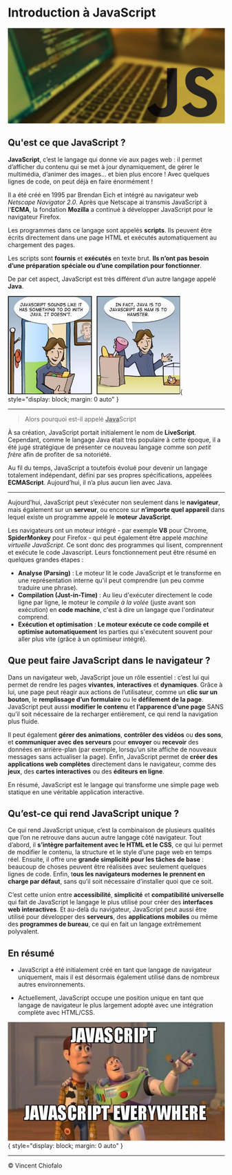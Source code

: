 # Introduction à JavaScript
![JavaScript](img/javascript.jpg)

## Qu'est ce que JavaScript ?

**JavaScript**, c’est le langage qui donne vie aux pages web : il permet d’afficher du contenu qui se met à jour dynamiquement, de gérer le multimédia, d’animer des images… et bien plus encore ! Avec quelques lignes de code, on peut déjà en faire énormément !

Il a été créé en 1995 par Brendan Eich et intégré au navigateur web *Netscape Navigator 2.0*. Après que Netscape ai transmis JavaScript à l'**ECMA**, la fondation **Mozilla** a continué à développer JavaScript pour le navigateur Firefox.

Les programmes dans ce langage sont appelés **scripts**. Ils peuvent être écrits directement dans une page HTML et exécutés automatiquement au chargement des pages.

Les scripts sont **fournis** et **exécutés** en texte brut. **Ils n’ont pas besoin d’une préparation spéciale ou d’une compilation pour fonctionner**.

De par cet aspect, JavaScript est très différent d’un autre langage appelé **Java**.

![JavaScript différent de Java](img/java-vs-js.jpg){ style="display: block; margin: 0 auto" }

---

> Alors pourquoi est-il appelé <u>**Java**</u>Script

À sa création, JavaScript portait initialement le nom de **LiveScript**. Cependant, comme le langage Java était très populaire à cette époque, il a été jugé stratégique de présenter ce nouveau langage comme son *petit frère* afin de profiter de sa notoriété.

Au fil du temps, JavaScript a toutefois évolué pour devenir un langage totalement indépendant, défini par ses propres spécifications, appelées **ECMAScript**. Aujourd’hui, il n’a plus aucun lien avec Java.

---

Aujourd’hui, JavaScript peut s’exécuter non seulement dans le **navigateur**, mais également sur un **serveur**, ou encore sur **n’importe quel appareil** dans lequel existe un programme appelé le **moteur JavaScript**.

Les navigateurs ont un moteur intégré - par exemple **V8** pour Chrome, **SpiderMonkey** pour Firefox - qui peut également être appelé *machine virtuelle JavaScript*. Ce sont donc des programmes qui lisent, comprennent et exécute le code Javascript.
Leurs fonctionnement peut être résumé en quelques grandes étapes :
- **Analyse (Parsing)** : Le moteur lit le code JavaScript et le transforme en une représentation interne qu'il peut comprendre (un peu comme traduire une phrase).
- **Compilation (Just-in-Time)** : Au lieu d'exécuter directement le code ligne par ligne, le moteur le *compile à la volée* (juste avant son exécution) en **code machine**, c'est à dire un langage que l'ordinateur comprend.
- **Exécution et optimisation** : **Le moteur exécute ce code compilé et optimise automatiquement** les parties qui s'exécutent souvent pour aller plus vite (grâce à un optimiseur intégré).

## Que peut faire JavaScript dans le navigateur ?

Dans un navigateur web, JavaScript joue un rôle essentiel : c’est lui qui permet de rendre les pages **vivantes**, **interactives** et **dynamiques**. Grâce à lui, une page peut réagir aux actions de l’utilisateur, comme un **clic sur un bouton**, le **remplissage d’un formulaire** ou le **défilement de la page**. JavaScript peut aussi **modifier le contenu** et **l’apparence d’une page** SANS qu’il soit nécessaire de la recharger entièrement, ce qui rend la navigation plus fluide.

Il peut également **gérer des animations**, **contrôler des vidéos** ou **des sons**, et **communiquer avec des serveurs** pour **envoyer** ou **recevoir** des données en arrière-plan (par exemple, lorsqu’un site affiche de nouveaux messages sans actualiser la page). Enfin, JavaScript permet de **créer des applications web complètes** directement dans le navigateur, comme des **jeux**, des **cartes interactives** ou des **éditeurs en ligne**.

En résumé, JavaScript est le langage qui transforme une simple page web statique en une véritable application interactive.

## Qu’est-ce qui rend JavaScript unique ?

Ce qui rend JavaScript unique, c’est la combinaison de plusieurs qualités que l’on ne retrouve dans aucun autre langage côté navigateur.
Tout d’abord, il **s’intègre parfaitement avec le HTML et le CSS**, ce qui lui permet de modifier le contenu, la structure et le style d’une page web en temps réel. Ensuite, il offre une **grande simplicité pour les tâches de base** : beaucoup de choses peuvent être réalisées avec seulement quelques lignes de code. Enfin, t**ous les navigateurs modernes le prennent en charge par défaut**, sans qu’il soit nécessaire d’installer quoi que ce soit.

C’est cette union entre **accessibilité**, **simplicité** et **compatibilité universelle** qui fait de JavaScript le langage le plus utilisé pour créer des **interfaces web interactives**.
Et au-delà du navigateur, JavaScript peut aussi être utilisé pour développer des **serveurs**, des **applications mobiles** ou même des **programmes de bureau**, ce qui en fait un langage extrêmement polyvalent.

## En résumé 

- JavaScript a été initialement créé en tant que langage de navigateur uniquement, mais il est désormais également utilisé dans de nombreux autres environnements.

- Actuellement, JavaScript occupe une position unique en tant que langage de navigateur le plus largement adopté avec une intégration complète avec HTML/CSS.

![JavaScript est partout](img/javascript-everywhere.jpg){ style="display: block; margin: 0 auto" }

---

© Vincent Chiofalo